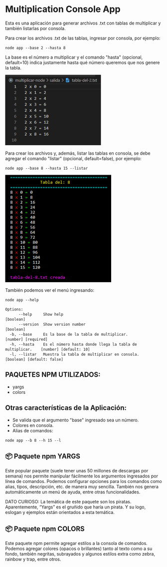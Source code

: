 
# Multiplication Console App

Esta es una aplicación para generar archivos .txt con tablas de multiplicar y también listarlas por consola.

Para crear los archivos .txt de las tablas, ingresar por consola, por ejemplo: 

```
node app --base 2 --hasta 8 
```
La base es el número a multiplicar y el comando "hasta" (opcional, default=10) indica justamente hasta qué número queremos que nos genere la tabla.

![Tabla del 2 hasta el 8](https://raw.githubusercontent.com/CarolinaRamon/multiplication-console-app/main/assets/ejemplo-archivo.png "Ejemplo de archivo creado")

Para crear los archivos y, además, listar las tablas en consola, se debe agregar el comando "listar" (opcional, default=false), por ejemplo: 

```
node app --base 8 --hasta 15 --listar
```

![Comando listar en la consola](https://raw.githubusercontent.com/CarolinaRamon/multiplication-console-app/main/assets/ejemplo-consola.png "Ejemplo de tabla en consola")

También podemos ver el menú ingresando:

```
node app --help
```

```
Options:
      --help     Show help                                                  [boolean]
      --version  Show version number                                        [boolean]
  -b, --base     Es la base de la tabla de multiplicar.                     [number] [required]
  -h, --hasta    Es el número hasta donde llega la tabla de multiplicar.    [number] [default: 10]
  -l, --listar   Muestra la tabla de multiplicar en consola.                [boolean] [default: false]
```

## PAQUETES NPM UTILIZADOS:
- yargs
- colors

## Otras características de la Aplicación:
- Se valida que el argumento "base" ingresado sea un número. 
- Colores en consola.
- Alias de comandos:

```
node app --b 8 --h 15 --l
```

## 📦 Paquete npm YARGS 

Este popular paquete (suele tener unas 50 millones de descargas por semana) nos permite manipular fácilmente los argumentos ingresados por línea de comandos. Podemos configurar opciones para los comandos como alias, tipos, descripción, etc. de manera muy sencilla. También nos genera automáticamente un menú de ayuda, entre otras funcionalidades.

DATO CURIOSO: La temática de este paquete son los piratas. Aparentemente, “Yargs” es el gruñido que haría un pirata. Y su logo, eslogan y ejemplos están orientados a esta temática.
   

## 📦 Paquete npm COLORS 

Este paquete npm permite agregar estilos a la consola de comandos. Podemos agregar colores (opacos o brillantes) tanto al texto como a su fondo, también negritas, subrayados y algunos estilos extra como zebra, rainbow y trap, entre otros. 

